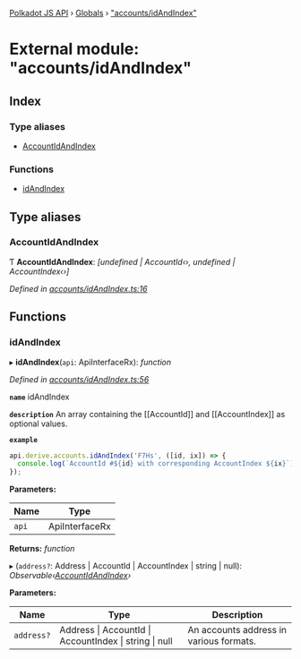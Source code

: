 [Polkadot JS API](../README.md) › [Globals](../globals.md) › ["accounts/idAndIndex"](_accounts_idandindex_.md)

# External module: "accounts/idAndIndex"

## Index

### Type aliases

* [AccountIdAndIndex](_accounts_idandindex_.md#accountidandindex)

### Functions

* [idAndIndex](_accounts_idandindex_.md#idandindex)

## Type aliases

###  AccountIdAndIndex

Ƭ **AccountIdAndIndex**: *[undefined | AccountId‹›, undefined | AccountIndex‹›]*

*Defined in [accounts/idAndIndex.ts:16](https://github.com/polkadot-js/api/blob/2be97310d3/packages/api-derive/src/accounts/idAndIndex.ts#L16)*

## Functions

###  idAndIndex

▸ **idAndIndex**(`api`: ApiInterfaceRx): *function*

*Defined in [accounts/idAndIndex.ts:56](https://github.com/polkadot-js/api/blob/2be97310d3/packages/api-derive/src/accounts/idAndIndex.ts#L56)*

**`name`** idAndIndex

**`description`** An array containing the [[AccountId]] and [[AccountIndex]] as optional values.

**`example`** 
<BR>

```javascript
api.derive.accounts.idAndIndex('F7Hs', ([id, ix]) => {
  console.log(`AccountId #${id} with corresponding AccountIndex ${ix}`);
});
```

**Parameters:**

Name | Type |
------ | ------ |
`api` | ApiInterfaceRx |

**Returns:** *function*

▸ (`address?`: Address | AccountId | AccountIndex | string | null): *Observable‹[AccountIdAndIndex](_accounts_idandindex_.md#accountidandindex)›*

**Parameters:**

Name | Type | Description |
------ | ------ | ------ |
`address?` | Address &#124; AccountId &#124; AccountIndex &#124; string &#124; null | An accounts address in various formats. |
